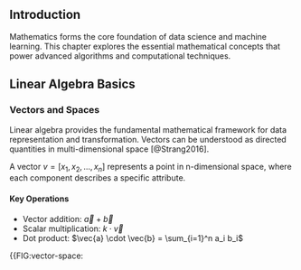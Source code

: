 ## Introduction

Mathematics forms the core foundation of data science and machine learning. This chapter explores the essential mathematical concepts that power advanced algorithms and computational techniques.

## Linear Algebra Basics

### Vectors and Spaces
Linear algebra provides the fundamental mathematical framework for data representation and transformation. Vectors can be understood as directed quantities in multi-dimensional space [@Strang2016]. 

A vector $v = [x_1, x_2, ..., x_n]$ represents a point in n-dimensional space, where each component describes a specific attribute.

#### Key Operations
- Vector addition: $\vec{a} + \vec{b}$
- Scalar multiplication: $k \cdot \vec{v}$
- Dot product: $\vec{a} \cdot \vec{b} = \sum_{i=1}^n a_i b_i$

{{FIG:vector-space: